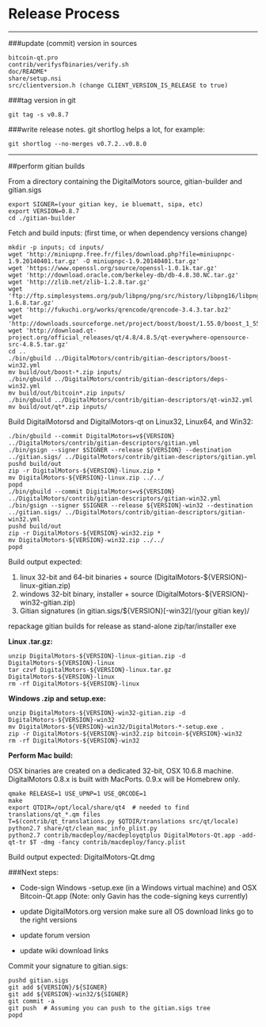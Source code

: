Release Process
====================

* * *

###update (commit) version in sources


	bitcoin-qt.pro
	contrib/verifysfbinaries/verify.sh
	doc/README*
	share/setup.nsi
	src/clientversion.h (change CLIENT_VERSION_IS_RELEASE to true)

###tag version in git

	git tag -s v0.8.7

###write release notes. git shortlog helps a lot, for example:

	git shortlog --no-merges v0.7.2..v0.8.0

* * *

##perform gitian builds

 From a directory containing the DigitalMotors source, gitian-builder and gitian.sigs
  
	export SIGNER=(your gitian key, ie bluematt, sipa, etc)
	export VERSION=0.8.7
	cd ./gitian-builder

 Fetch and build inputs: (first time, or when dependency versions change)

	mkdir -p inputs; cd inputs/
	wget 'http://miniupnp.free.fr/files/download.php?file=miniupnpc-1.9.20140401.tar.gz' -O miniupnpc-1.9.20140401.tar.gz'
	wget 'https://www.openssl.org/source/openssl-1.0.1k.tar.gz'
	wget 'http://download.oracle.com/berkeley-db/db-4.8.30.NC.tar.gz'
	wget 'http://zlib.net/zlib-1.2.8.tar.gz'
	wget 'ftp://ftp.simplesystems.org/pub/libpng/png/src/history/libpng16/libpng-1.6.8.tar.gz'
	wget 'http://fukuchi.org/works/qrencode/qrencode-3.4.3.tar.bz2'
	wget 'http://downloads.sourceforge.net/project/boost/boost/1.55.0/boost_1_55_0.tar.bz2'
	wget 'http://download.qt-project.org/official_releases/qt/4.8/4.8.5/qt-everywhere-opensource-src-4.8.5.tar.gz'
	cd ..
	./bin/gbuild ../DigitalMotors/contrib/gitian-descriptors/boost-win32.yml
	mv build/out/boost-*.zip inputs/
	./bin/gbuild ../DigitalMotors/contrib/gitian-descriptors/deps-win32.yml
	mv build/out/bitcoin*.zip inputs/
	./bin/gbuild ../DigitalMotors/contrib/gitian-descriptors/qt-win32.yml
	mv build/out/qt*.zip inputs/

 Build DigitalMotorsd and DigitalMotors-qt on Linux32, Linux64, and Win32:
  
	./bin/gbuild --commit DigitalMotors=v${VERSION} ../DigitalMotors/contrib/gitian-descriptors/gitian.yml
	./bin/gsign --signer $SIGNER --release ${VERSION} --destination ../gitian.sigs/ ../DigitalMotors/contrib/gitian-descriptors/gitian.yml
	pushd build/out
	zip -r DigitalMotors-${VERSION}-linux.zip *
	mv DigitalMotors-${VERSION}-linux.zip ../../
	popd
	./bin/gbuild --commit DigitalMotors=v${VERSION} ../DigitalMotors/contrib/gitian-descriptors/gitian-win32.yml
	./bin/gsign --signer $SIGNER --release ${VERSION}-win32 --destination ../gitian.sigs/ ../DigitalMotors/contrib/gitian-descriptors/gitian-win32.yml
	pushd build/out
	zip -r DigitalMotors-${VERSION}-win32.zip *
	mv DigitalMotors-${VERSION}-win32.zip ../../
	popd

  Build output expected:

  1. linux 32-bit and 64-bit binaries + source (DigitalMotors-${VERSION}-linux-gitian.zip)
  2. windows 32-bit binary, installer + source (DigitalMotors-${VERSION}-win32-gitian.zip)
  3. Gitian signatures (in gitian.sigs/${VERSION}[-win32]/(your gitian key)/

repackage gitian builds for release as stand-alone zip/tar/installer exe

**Linux .tar.gz:**

	unzip DigitalMotors-${VERSION}-linux-gitian.zip -d DigitalMotors-${VERSION}-linux
	tar czvf DigitalMotors-${VERSION}-linux.tar.gz DigitalMotors-${VERSION}-linux
	rm -rf DigitalMotors-${VERSION}-linux

**Windows .zip and setup.exe:**

	unzip DigitalMotors-${VERSION}-win32-gitian.zip -d DigitalMotors-${VERSION}-win32
	mv DigitalMotors-${VERSION}-win32/DigitalMotors-*-setup.exe .
	zip -r DigitalMotors-${VERSION}-win32.zip bitcoin-${VERSION}-win32
	rm -rf DigitalMotors-${VERSION}-win32

**Perform Mac build:**

  OSX binaries are created on a dedicated 32-bit, OSX 10.6.8 machine.
  DigitalMotors 0.8.x is built with MacPorts.  0.9.x will be Homebrew only.

	qmake RELEASE=1 USE_UPNP=1 USE_QRCODE=1
	make
	export QTDIR=/opt/local/share/qt4  # needed to find translations/qt_*.qm files
	T=$(contrib/qt_translations.py $QTDIR/translations src/qt/locale)
	python2.7 share/qt/clean_mac_info_plist.py
	python2.7 contrib/macdeploy/macdeployqtplus DigitalMotors-Qt.app -add-qt-tr $T -dmg -fancy contrib/macdeploy/fancy.plist

 Build output expected: DigitalMotors-Qt.dmg

###Next steps:

* Code-sign Windows -setup.exe (in a Windows virtual machine) and
  OSX Bitcoin-Qt.app (Note: only Gavin has the code-signing keys currently)

* update DigitalMotors.org version
  make sure all OS download links go to the right versions

* update forum version

* update wiki download links

Commit your signature to gitian.sigs:

	pushd gitian.sigs
	git add ${VERSION}/${SIGNER}
	git add ${VERSION}-win32/${SIGNER}
	git commit -a
	git push  # Assuming you can push to the gitian.sigs tree
	popd

